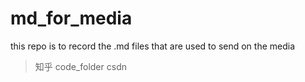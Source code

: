 # md_for_media

this repo is to record the .md files that are used to send on the media

> 知乎
> code_folder
> csdn
